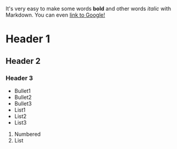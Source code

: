 It's very easy to make some words **bold** and other words *italic* with Markdown. You can even [link to Google!](http://google.com)

# Header 1
## Header 2
### Header 3

- Bullet1
- Bullet2
- Bullet3
- List1
- List2
- List3

1. Numbered
2. List

